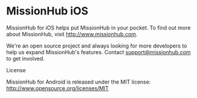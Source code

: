 MissionHub iOS
==============
MissionHub for iOS helps put MissionHub in your pocket. To find out more about MissionHub, visit http://www.missionhub.com.

We're an open source project and always looking for more developers to help us expand MissionHub's features. Contact support@missionhub.com to get involved.

License

MissionHub for Android is released under the MIT license: http://www.opensource.org/licenses/MIT
